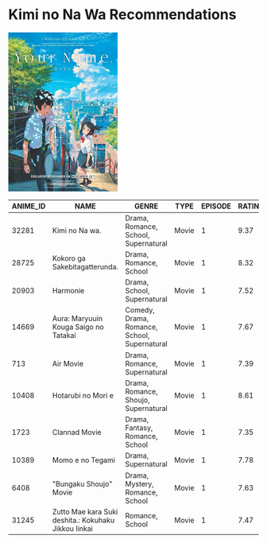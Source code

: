 # Kimi no Na Wa Recommendations

![](../assets/Your_Name_poster.png)

| ANIME_ID | NAME | GENRE | TYPE | EPISODE | RATING | MEMBERS | DISTANCE |
| -- | -- | -- | -- | -- | -- | -- | -- |
|32281|Kimi no Na wa.|Drama, Romance, School, Supernatural|Movie|1|9.37|200630|0|
|28725|Kokoro ga Sakebitagatterunda.|Drama, Romance, School|Movie|1|8.32|59652|1.03|
|20903|Harmonie|Drama, School, Supernatural|Movie|1|7.52|29029|1.06|
|14669|Aura: Maryuuin Kouga Saigo no Tatakai|Comedy, Drama, Romance, School, Supernatural|Movie|1|7.67|22599|1.06|
|713|Air Movie|Drama, Romance, Supernatural|Movie|1|7.39|44179|1.06|
|10408|Hotarubi no Mori e|Drama, Romance, Shoujo, Supernatural|Movie|1|8.61|197439|2.01|
|1723|Clannad Movie|Drama, Fantasy, Romance, School|Movie|1|7.35|99506|2.05|
|10389|Momo e no Tegami|Drama, Supernatural|Movie|1|7.78|30519|2.05|
|6408|&quot;Bungaku Shoujo&quot; Movie|Drama, Mystery, Romance, School|Movie|1|7.63|40984|2.06|
|31245|Zutto Mae kara Suki deshita.: Kokuhaku Jikkou Iinkai|Romance, School|Movie|1|7.47|35058|2.06|


